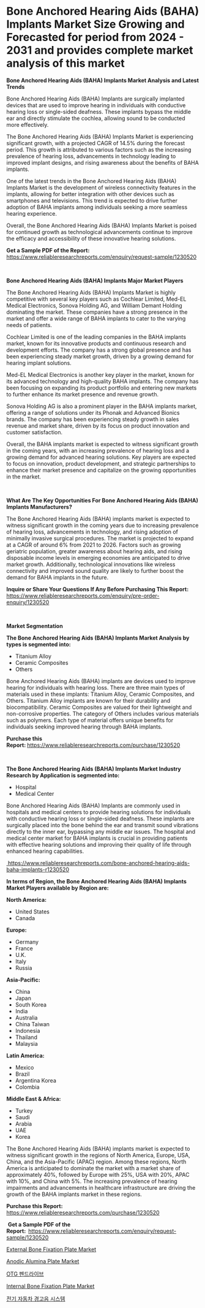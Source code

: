 <p><h1>Bone Anchored Hearing Aids (BAHA) Implants Market Size Growing and Forecasted for period from 2024 - 2031 and provides complete market analysis of this market</h1></p><p><strong>Bone Anchored Hearing Aids (BAHA) Implants Market Analysis and Latest Trends</strong></p>
<p><p>Bone Anchored Hearing Aids (BAHA) Implants are surgically implanted devices that are used to improve hearing in individuals with conductive hearing loss or single-sided deafness. These implants bypass the middle ear and directly stimulate the cochlea, allowing sound to be conducted more effectively.</p><p>The Bone Anchored Hearing Aids (BAHA) Implants Market is experiencing significant growth, with a projected CAGR of 14.5% during the forecast period. This growth is attributed to various factors such as the increasing prevalence of hearing loss, advancements in technology leading to improved implant designs, and rising awareness about the benefits of BAHA implants.</p><p>One of the latest trends in the Bone Anchored Hearing Aids (BAHA) Implants Market is the development of wireless connectivity features in the implants, allowing for better integration with other devices such as smartphones and televisions. This trend is expected to drive further adoption of BAHA implants among individuals seeking a more seamless hearing experience.</p><p>Overall, the Bone Anchored Hearing Aids (BAHA) Implants Market is poised for continued growth as technological advancements continue to improve the efficacy and accessibility of these innovative hearing solutions.</p></p>
<p><strong>Get a Sample PDF of the Report:&nbsp;</strong> <a href="https://www.reliableresearchreports.com/enquiry/request-sample/1230520">https://www.reliableresearchreports.com/enquiry/request-sample/1230520</a></p>
<p>&nbsp;</p>
<p><strong>Bone Anchored Hearing Aids (BAHA) Implants Major Market Players</strong></p>
<p><p>The Bone Anchored Hearing Aids (BAHA) Implants Market is highly competitive with several key players such as Cochlear Limited, Med-EL Medical Electronics, Sonova Holding AG, and William Demant Holding dominating the market. These companies have a strong presence in the market and offer a wide range of BAHA implants to cater to the varying needs of patients.</p><p>Cochlear Limited is one of the leading companies in the BAHA implants market, known for its innovative products and continuous research and development efforts. The company has a strong global presence and has been experiencing steady market growth, driven by a growing demand for hearing implant solutions.</p><p>Med-EL Medical Electronics is another key player in the market, known for its advanced technology and high-quality BAHA implants. The company has been focusing on expanding its product portfolio and entering new markets to further enhance its market presence and revenue growth.</p><p>Sonova Holding AG is also a prominent player in the BAHA implants market, offering a range of solutions under its Phonak and Advanced Bionics brands. The company has been experiencing steady growth in sales revenue and market share, driven by its focus on product innovation and customer satisfaction.</p><p>Overall, the BAHA implants market is expected to witness significant growth in the coming years, with an increasing prevalence of hearing loss and a growing demand for advanced hearing solutions. Key players are expected to focus on innovation, product development, and strategic partnerships to enhance their market presence and capitalize on the growing opportunities in the market.</p></p>
<p>&nbsp;</p>
<p><strong>What Are The Key Opportunities For Bone Anchored Hearing Aids (BAHA) Implants Manufacturers?</strong></p>
<p><p>The Bone Anchored Hearing Aids (BAHA) implants market is expected to witness significant growth in the coming years due to increasing prevalence of hearing loss, advancements in technology, and rising adoption of minimally invasive surgical procedures. The market is projected to expand at a CAGR of around 6% from 2021 to 2026. Factors such as growing geriatric population, greater awareness about hearing aids, and rising disposable income levels in emerging economies are anticipated to drive market growth. Additionally, technological innovations like wireless connectivity and improved sound quality are likely to further boost the demand for BAHA implants in the future.</p></p>
<p><strong>Inquire or Share Your Questions If Any Before Purchasing This Report:</strong> <a href="https://www.reliableresearchreports.com/enquiry/pre-order-enquiry/1230520">https://www.reliableresearchreports.com/enquiry/pre-order-enquiry/1230520</a></p>
<p>&nbsp;</p>
<p><strong>Market Segmentation</strong></p>
<p><strong>The Bone Anchored Hearing Aids (BAHA) Implants Market Analysis by types is segmented into:</strong></p>
<p><ul><li>Titanium Alloy</li><li>Ceramic Composites</li><li>Others</li></ul></p>
<p><p>Bone Anchored Hearing Aids (BAHA) implants are devices used to improve hearing for individuals with hearing loss. There are three main types of materials used in these implants: Titanium Alloy, Ceramic Composites, and Others. Titanium Alloy implants are known for their durability and biocompatibility. Ceramic Composites are valued for their lightweight and non-corrosive properties. The category of Others includes various materials such as polymers. Each type of material offers unique benefits for individuals seeking improved hearing through BAHA implants.</p></p>
<p><strong>Purchase this Report:&nbsp;</strong><a href="https://www.reliableresearchreports.com/purchase/1230520">https://www.reliableresearchreports.com/purchase/1230520</a></p>
<p>&nbsp;</p>
<p><strong>The Bone Anchored Hearing Aids (BAHA) Implants Market Industry Research by Application is segmented into:</strong></p>
<p><ul><li>Hospital</li><li>Medical Center</li></ul></p>
<p><p>Bone Anchored Hearing Aids (BAHA) Implants are commonly used in hospitals and medical centers to provide hearing solutions for individuals with conductive hearing loss or single-sided deafness. These implants are surgically placed into the bone behind the ear and transmit sound vibrations directly to the inner ear, bypassing any middle ear issues. The hospital and medical center market for BAHA implants is crucial in providing patients with effective hearing solutions and improving their quality of life through enhanced hearing capabilities.</p></p>
<p><a href="https://www.reliableresearchreports.com/bone-anchored-hearing-aids-baha-implants-r1230520">&nbsp;https://www.reliableresearchreports.com/bone-anchored-hearing-aids-baha-implants-r1230520</a></p>
<p><strong>In terms of Region, the Bone Anchored Hearing Aids (BAHA) Implants Market Players available by Region are:</strong></p>
<p>
    <p> <strong> North America: </strong>
        <ul>
            <li>United States</li>
            <li>Canada</li>
        </ul>
        </p> 
    <p> <strong> Europe: </strong>
        <ul>
            <li>Germany</li>
            <li>France</li>
            <li>U.K.</li>
            <li>Italy</li>
            <li>Russia</li>
        </ul>
        </p> 
    <p> <strong> Asia-Pacific: </strong>
        <ul>
            <li>China</li>
            <li>Japan</li>
            <li>South Korea</li>
            <li>India</li>
            <li>Australia</li>
            <li>China Taiwan</li>
            <li>Indonesia</li>
            <li>Thailand</li>
            <li>Malaysia</li>
        </ul>
        </p> 
    <p> <strong> Latin America: </strong>
        <ul>
            <li>Mexico</li>
            <li>Brazil</li>
            <li>Argentina Korea</li>
            <li>Colombia</li>
        </ul>
        </p> 
    <p> <strong> Middle East & Africa: </strong>
        <ul>
            <li>Turkey</li>
            <li>Saudi</li>
            <li>Arabia</li>
            <li>UAE</li>
            <li>Korea</li>
        </ul>
    </p>
    </p>
<p><p>The Bone Anchored Hearing Aids (BAHA) implants market is expected to witness significant growth in the regions of North America, Europe, USA, China, and the Asia-Pacific (APAC) region. Among these regions, North America is anticipated to dominate the market with a market share of approximately 40%, followed by Europe with 25%, USA with 20%, APAC with 10%, and China with 5%. The increasing prevalence of hearing impairments and advancements in healthcare infrastructure are driving the growth of the BAHA implants market in these regions.</p></p>
<p><strong>Purchase this Report: </strong><a href="https://www.reliableresearchreports.com/purchase/1230520">https://www.reliableresearchreports.com/purchase/1230520</a></p>
<p>&nbsp;<strong>Get a Sample PDF of the Report:&nbsp;&nbsp;</strong><a href="https://www.reliableresearchreports.com/enquiry/request-sample/1230520">https://www.reliableresearchreports.com/enquiry/request-sample/1230520</a></p>
<p><strong></strong></p>
<p><p><a href="https://github.com/bmorecock/Market-Research-Report-List-3/blob/main/external-bone-fixation-plate-market.md">External Bone Fixation Plate Market</a></p><p><a href="https://issuu.com/reportprime-2/docs/anodic-alumina-plate-market-size-2030.pptx">Anodic Alumina Plate Market</a></p><p><a href="https://github.com/vs10l4sfg5c/Market-Research-Report-List-2/blob/main/671213446979.md">OTG 펜드라이브</a></p><p><a href="https://github.com/Krish2023na/Market-Research-Report-List-4/blob/main/internal-bone-fixation-plate-market.md">Internal Bone Fixation Plate Market</a></p><p><a href="https://github.com/Skyleitney456456/Market-Research-Report-List-1/blob/main/225173146980.md">전기 자동차 경고음 시스템</a></p></p>